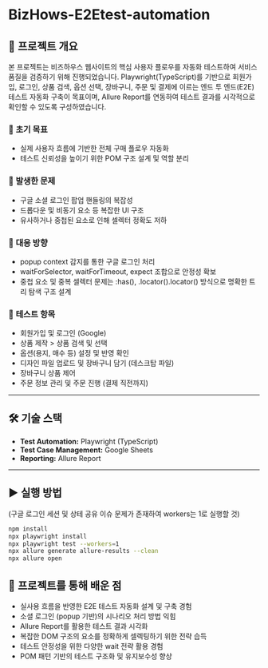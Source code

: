 # BizHows-E2Etest-automation 

## 📌 프로젝트 개요  
본 프로젝트는 비즈하우스 웹사이트의 핵심 사용자 플로우를 자동화 테스트하여 서비스 품질을 검증하기 위해 진행되었습니다.
Playwright(TypeScript)를 기반으로 회원가입, 로그인, 상품 검색, 옵션 선택, 장바구니, 주문 및 결제에 이르는 엔드 투 엔드(E2E) 테스트 자동화 구축이 목표이며,
Allure Report를 연동하여 테스트 결과를 시각적으로 확인할 수 있도록 구성하였습니다.

### 🔹 **초기 목표**  
- 실제 사용자 흐름에 기반한 전체 구매 플로우 자동화
- 테스트 신뢰성을 높이기 위한 POM 구조 설계 및 역할 분리

### 🔹 **발생한 문제**  
- 구글 소셜 로그인 팝업 핸들링의 복잡성
- 드롭다운 및 비동기 요소 등 복잡한 UI 구조
- 유사하거나 중첩된 요소로 인해 셀렉터 정확도 저하

### 🔹 **대응 방향**  
- popup context 감지를 통한 구글 로그인 처리
- waitForSelector, waitForTimeout, expect 조합으로 안정성 확보
- 중첩 요소 및 중복 셀렉터 문제는 :has(), .locator().locator() 방식으로 명확한 트리 탐색 구조 설계

### 🔹 **테스트 항목**  
- 회원가입 및 로그인 (Google)
- 상품 제작 > 상품 검색 및 선택
- 옵션(용지, 매수 등) 설정 및 반영 확인
- 디자인 파일 업로드 및 장바구니 담기 (데스크탑 파일)
- 장바구니 상품 제어
- 주문 정보 관리 및 주문 진행 (결제 직전까지)
---

## 🛠️ 기술 스택  
- **Test Automation:** Playwright (TypeScript)
- **Test Case Management:** Google Sheets  
- **Reporting:** Allure Report  

---

## ▶️ 실행 방법  
(구글 로그인 세션 및 상테 공유 이슈 문제가 존재하여 workers는 1로 실행할 것)

```sh
npm install
npx playwright install
npx playwright test --workers=1
npx allure generate allure-results --clean
npx allure open
```


## 📌 프로젝트를 통해 배운 점
- 실사용 흐름을 반영한 E2E 테스트 자동화 설계 및 구축 경험
- 소셜 로그인 (popup 기반)의 시나리오 처리 방법 익힘
- Allure Report를 활용한 테스트 결과 시각화
- 복잡한 DOM 구조의 요소를 정확하게 셀렉팅하기 위한 전략 습득
- 테스트 안정성을 위한 다양한 wait 전략 활용 경험
- POM 패턴 기반의 테스트 구조화 및 유지보수성 향상

